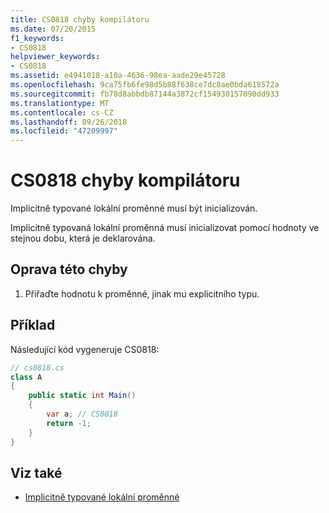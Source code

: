 ```yaml
---
title: CS0818 chyby kompilátoru
ms.date: 07/20/2015
f1_keywords:
- CS0818
helpviewer_keywords:
- CS0818
ms.assetid: e4941018-a10a-4636-98ea-aade29e45728
ms.openlocfilehash: 9ca75fb6fe98d5b88f638ce7dc8ae0bda618572a
ms.sourcegitcommit: fb78d8abbdb87144a3872cf154930157090dd933
ms.translationtype: MT
ms.contentlocale: cs-CZ
ms.lasthandoff: 09/26/2018
ms.locfileid: "47209997"
---
```

# <a name="compiler-error-cs0818"></a>CS0818 chyby kompilátoru
Implicitně typované lokální proměnné musí být inicializován.  
  
 Implicitně typovaná lokální proměnná musí inicializovat pomocí hodnoty ve stejnou dobu, která je deklarována.  
  
## <a name="to-correct-this-error"></a>Oprava této chyby  
  
1.  Přiřaďte hodnotu k proměnné, jinak mu explicitního typu.  
  
## <a name="example"></a>Příklad  
 Následující kód vygeneruje CS0818:  
  
```csharp  
// cs0818.cs  
class A  
{  
    public static int Main()  
    {  
        var a; // CS0818  
        return -1;  
    }  
}  
```  
  
## <a name="see-also"></a>Viz také

- [Implicitně typované lokální proměnné](../../csharp/programming-guide/classes-and-structs/implicitly-typed-local-variables.md)
